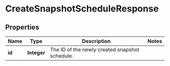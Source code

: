 
# CreateSnapshotScheduleResponse

## Properties
Name | Type | Description | Notes
------------ | ------------- | ------------- | -------------
**id** | **Integer** | The ID of the newly created snapshot schedule. | 



